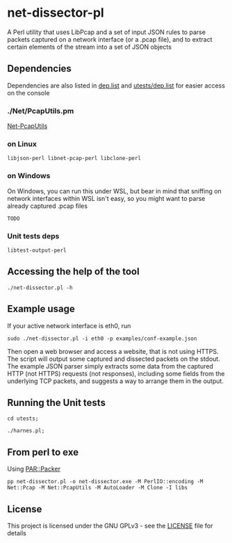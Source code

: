# net-dissector-pl
A Perl utility that uses LibPcap and a set of input JSON rules to parse packets captured on a network interface (or a .pcap file), and to extract certain elements of the stream into a set of JSON objects

## Dependencies
Dependencies are also listed in [dep.list](dep.list) and [utests/dep.list](utests/dep.list) for easier access on the console

### ./Net/PcapUtils.pm
[Net-PcapUtils](http://search.cpan.org/dist/Net-PcapUtils/PcapUtils.pm)

### on Linux
```
libjson-perl libnet-pcap-perl libclone-perl
```

### on Windows
On Windows, you can run this under WSL, but bear in mind that sniffing on network interfaces within WSL isn't easy, so you might want to parse already captured .pcap files

```
TODO
```

### Unit tests deps
```
libtest-output-perl
```

## Accessing the help of the tool
```
./net-dissector.pl -h
```

## Example usage
If your active network interface is eth0, run  
```
sudo ./net-dissector.pl -i eth0 -p examples/conf-example.json
```

Then open a web browser and access a website, that is not using HTTPS. The script will output some captured and dissected packets on the stdout.
The example JSON parser simply extracts some data from the captured HTTP (not HTTPS) requests (not responses), including some fields from the underlying TCP packets, and suggests a way to arrange them in the output.

## Running the Unit tests
```
cd utests;

./harnes.pl;
```

## From perl to exe
Using [PAR::Packer](https://metacpan.org/pod/PAR::Packer)
 
```
pp net-dissector.pl -o net-dissector.exe -M PerlIO::encoding -M Net::Pcap -M Net::PcapUtils -M AutoLoader -M Clone -I libs
```

## License

This project is licensed under the GNU GPLv3 - see the [LICENSE](LICENSE) file for details
